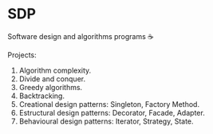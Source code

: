 # SDP

Software design and algorithms programs ☕

Projects:

1. Algorithm complexity.
2. Divide and conquer.
3. Greedy algorithms.
4. Backtracking.
5. Creational design patterns: Singleton, Factory Method.
6. Estructural design patterns: Decorator, Facade, Adapter.
7. Behavioural design patterns: Iterator, Strategy, State.
